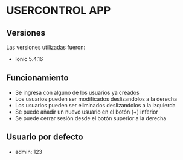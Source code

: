 # USERCONTROL APP

## Versiones
Las versiones utilizadas fueron:
- Ionic 5.4.16

## Funcionamiento
- Se ingresa con alguno de los usuarios ya creados
- Los usuarios pueden ser modificados deslizandolos a la derecha
- Los usuarios pueden ser eliminados deslizandolos a la izquierda
- Se puede añadir un nuevo usuario en el botón (+) inferior
- Se puede cerrar sesión desde el botón superior a la derecha

## Usuario por defecto
- admin: 123